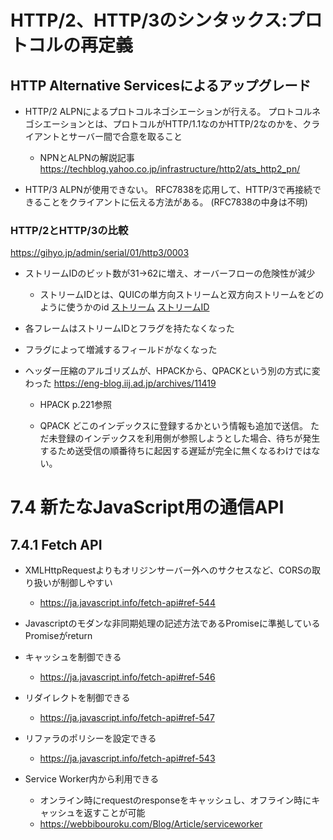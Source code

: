 # HTTP/2、HTTP/3のシンタックス:プロトコルの再定義

## HTTP Alternative Servicesによるアップグレード
- HTTP/2
ALPNによるプロトコルネゴシエーションが行える。
  プロトコルネゴシエーションとは、プロトコルがHTTP/1.1なのかHTTP/2なのかを、クライアントとサーバー間で合意を取ること

  - NPNとALPNの解説記事 https://techblog.yahoo.co.jp/infrastructure/http2/ats_http2_pn/

- HTTP/3
ALPNが使用できない。
RFC7838を応用して、HTTP/3で再接続できることをクライアントに伝える方法がある。
(RFC7838の中身は不明)



### HTTP/2とHTTP/3の比較
https://gihyo.jp/admin/serial/01/http3/0003

- ストリームIDのビット数が31->62に増え、オーバーフローの危険性が減少

  - ストリームIDとは、QUICの単方向ストリームと双方向ストリームをどのように使うかのid
[ストリーム](https://eng-blog.iij.ad.jp/archives/10710#%E3%82%B9%E3%83%88%E3%83%AA%E3%83%BC%E3%83%A0)
[ストリームID](https://eng-blog.iij.ad.jp/archives/10710#%e3%82%b9%e3%83%88%e3%83%aa%e3%83%bc%e3%83%a0id)

- 各フレームはストリームIDとフラグを持たなくなった

- フラグによって増減するフィールドがなくなった
- ヘッダー圧縮のアルゴリズムが、HPACKから、QPACKという別の方式に変わった
https://eng-blog.iij.ad.jp/archives/11419
  - HPACK
  p.221参照

  - QPACK
  どこのインデックスに登録するかという情報も追加で送信。
  ただ未登録のインデックスを利用側が参照しようとした場合、待ちが発生するため送受信の順番待ちに起因する遅延が完全に無くなるわけではない。



# 7.4 新たなJavaScript用の通信API
## 7.4.1 Fetch API
- XMLHttpRequestよりもオリジンサーバー外へのサクセスなど、CORSの取り扱いが制御しやすい

  - https://ja.javascript.info/fetch-api#ref-544

- Javascriptのモダンな非同期処理の記述方法であるPromiseに準拠している
Promiseがreturn

- キャッシュを制御できる

  - https://ja.javascript.info/fetch-api#ref-546

- リダイレクトを制御できる

  - https://ja.javascript.info/fetch-api#ref-547

- リファラのポリシーを設定できる

  - https://ja.javascript.info/fetch-api#ref-543

- Service Worker内から利用できる

  - オンライン時にrequestのresponseをキャッシュし、オフライン時にキャッシュを返すことが可能
  - https://webbibouroku.com/Blog/Article/serviceworker
